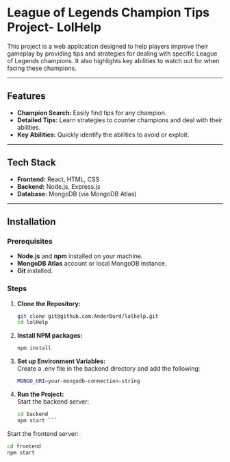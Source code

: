 # League of Legends Champion Tips Project- LolHelp

This project is a web application designed to help players improve their gameplay by providing tips and strategies for dealing with specific League of Legends champions. It also highlights key abilities to watch out for when facing these champions.

---

## Features

- **Champion Search:** Easily find tips for any champion.
- **Detailed Tips:** Learn strategies to counter champions and deal with their abilities.
- **Key Abilities:** Quickly identify the abilities to avoid or exploit.

---

## Tech Stack

- **Frontend:** React, HTML, CSS
- **Backend:** Node.js, Express.js
- **Database:** MongoDB (via MongoDB Atlas)

---

## Installation

### Prerequisites

- **Node.js** and **npm** installed on your machine.
- **MongoDB Atlas** account or local MongoDB instance.
- **Git** installed.

### Steps

1. **Clone the Repository:**
   ```bash
   git clone git@github.com:AnderBurd/lolhelp.git
   cd lolHelp

2. **Install NPM packages:**
   ```bash
   npm install
3. **Set up Environment Variables:** <br>
  Create a .env file in the backend directory and add the following:
   ```bash
   MONGO_URI=your-mongodb-connection-string
4. **Run the Project:** <br>
  Start the backend server:
   ```bash
   cd backend
   npm start ```
  Start the frontend server: <br>
   ```bash
   cd frontend
   npm start
